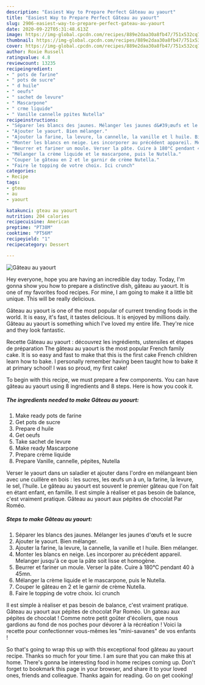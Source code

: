 ```yaml
---
description: "Easiest Way to Prepare Perfect Gâteau au yaourt"
title: "Easiest Way to Prepare Perfect Gâteau au yaourt"
slug: 2906-easiest-way-to-prepare-perfect-gateau-au-yaourt
date: 2020-09-22T05:31:48.613Z
image: https://img-global.cpcdn.com/recipes/889e2daa30a8fb47/751x532cq70/gateau-au-yaourt-photo-principale-de-la-recette.jpg
thumbnail: https://img-global.cpcdn.com/recipes/889e2daa30a8fb47/751x532cq70/gateau-au-yaourt-photo-principale-de-la-recette.jpg
cover: https://img-global.cpcdn.com/recipes/889e2daa30a8fb47/751x532cq70/gateau-au-yaourt-photo-principale-de-la-recette.jpg
author: Roxie Russell
ratingvalue: 4.8
reviewcount: 13235
recipeingredient:
- " pots de farine"
- " pots de sucre"
- " d huile"
- " oeufs"
- " sachet de levure"
- " Mascarpone"
- " crme liquide"
- " Vanille cannelle ppites Nutella"
recipeinstructions:
- "Séparer les blancs des jaunes. Mélanger les jaunes d&#39;œufs et le sucre"
- "Ajouter le yaourt. Bien mélanger."
- "Ajouter la farine, la levure, la cannelle, la vanille et l huile. Bien mélanger."
- "Monter les blancs en neige. Les incorporer au précédent appareil. Melanger jusqu&#39;à ce que la pâte soit lisse et homogène."
- "Beurrer et fariner un moule. Verser la pâte. Cuire à 180°C pendant 40 à 45mn."
- "Mélanger la crème liquide et le mascarpone, puis le Nutella."
- "Couper le gâteau en 2 et le garnir de crème Nutella."
- "Faire le topping de votre choix. Ici crunch"
categories:
- Recipe
tags:
- gteau
- au
- yaourt

katakunci: gteau au yaourt 
nutrition: 204 calories
recipecuisine: American
preptime: "PT38M"
cooktime: "PT56M"
recipeyield: "1"
recipecategory: Dessert

---
```



![Gâteau au yaourt](https://img-global.cpcdn.com/recipes/889e2daa30a8fb47/751x532cq70/gateau-au-yaourt-photo-principale-de-la-recette.jpg)

Hey everyone, hope you are having an incredible day today. Today, I'm gonna show you how to prepare a distinctive dish, gâteau au yaourt. It is one of my favorites food recipes. For mine, I am going to make it a little bit unique. This will be really delicious.

Gâteau au yaourt is one of the most popular of current trending foods in the world. It is easy, it's fast, it tastes delicious. It is enjoyed by millions daily. Gâteau au yaourt is something which I've loved my entire life. They're nice and they look fantastic.

Recette Gâteau au yaourt : découvrez les ingrédients, ustensiles et étapes de préparation The gâteau au yaourt is the most popular French family cake. It is so easy and fast to make that this is the first cake French children learn how to bake. I personally remember having been taught how to bake it at primary school! I was so proud, my first cake!


To begin with this recipe, we must prepare a few components. You can have gâteau au yaourt using 8 ingredients and 8 steps. Here is how you cook it.

<!--inarticleads1-->

##### The ingredients needed to make Gâteau au yaourt:

1. Make ready  pots de farine
1. Get  pots de sucre
1. Prepare  d huile
1. Get  oeufs
1. Take  sachet de levure
1. Make ready  Mascarpone
1. Prepare  crème liquide
1. Prepare  Vanille, cannelle, pépites, Nutella


Verser le yaourt dans un saladier et ajouter dans l&#39;ordre en mélangeant bien avec une cuillère en bois : les sucres, les œufs un à un, la farine, la levure, le sel, l&#39;huile. Le gâteau au yaourt est souvent le premier gâteau que l&#39;on fait en étant enfant, en famille. Il est simple à réaliser et pas besoin de balance, c&#39;est vraiment pratique. Gâteau au yaourt aux pépites de chocolat Par Roméo. 

<!--inarticleads2-->

##### Steps to make Gâteau au yaourt:

1. Séparer les blancs des jaunes. Mélanger les jaunes d&#39;œufs et le sucre
1. Ajouter le yaourt. Bien mélanger.
1. Ajouter la farine, la levure, la cannelle, la vanille et l huile. Bien mélanger.
1. Monter les blancs en neige. Les incorporer au précédent appareil. Melanger jusqu&#39;à ce que la pâte soit lisse et homogène.
1. Beurrer et fariner un moule. Verser la pâte. Cuire à 180°C pendant 40 à 45mn.
1. Mélanger la crème liquide et le mascarpone, puis le Nutella.
1. Couper le gâteau en 2 et le garnir de crème Nutella.
1. Faire le topping de votre choix. Ici crunch


Il est simple à réaliser et pas besoin de balance, c&#39;est vraiment pratique. Gâteau au yaourt aux pépites de chocolat Par Roméo. Un gateau aux pépites de chocolat ! Comme notre petit goûter d&#39;écoliers, que nous gardions au fond de nos poches pour dévorer à la récréation ! Voici la recette pour confectionner vous-mêmes les &#34;mini-savanes&#34; de vos enfants ! 

So that's going to wrap this up with this exceptional food gâteau au yaourt recipe. Thanks so much for your time. I am sure that you can make this at home. There's gonna be interesting food in home recipes coming up. Don't forget to bookmark this page in your browser, and share it to your loved ones, friends and colleague. Thanks again for reading. Go on get cooking!
